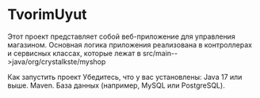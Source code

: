 ﻿# TvorimUyut
 Этот проект представляет собой веб-приложение для управления магазином. Основная логика приложения реализована в контроллерах и сервисных классах, которые лежат в src/main-->java/org/crystalkste/myshop
 
Как запустить проект
Убедитесь, что у вас установлены:
Java 17 или выше.
Maven.
База данных (например, MySQL или PostgreSQL).
